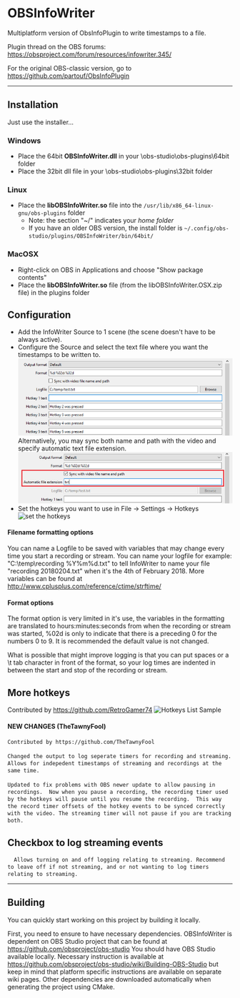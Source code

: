 # OBSInfoWriter

Multiplatform version of ObsInfoPlugin to write timestamps to a file.

Plugin thread on the OBS forums: https://obsproject.com/forum/resources/infowriter.345/

For the original OBS-classic version, go to https://github.com/partouf/ObsInfoPlugin

-----

## Installation

Just use the installer...

### Windows
- Place the 64bit **OBSInfoWriter.dll** in your \obs-studio\obs-plugins\64bit folder
- Place the 32bit dll file in your \obs-studio\obs-plugins\32bit folder

### Linux
- Place the **libOBSInfoWriter.so** file into the `/usr/lib/x86_64-linux-gnu/obs-plugins` folder
  - Note: the section "~/" indicates your _home folder_
  - If you have an older OBS version, the install folder is `~/.config/obs-studio/plugins/OBSInfoWriter/bin/64bit/`

### MacOSX
- Right-click on OBS in Applications and choose "Show package contents"
- Place the **libOBSInfoWriter.so** file (from the libOBSInfoWriter.OSX.zip file) in the plugins folder

## Configuration
- Add the InfoWriter Source to 1 scene (the scene doesn't have to be always active).
- Configure the Source and select the text file where you want the timestamps to be written to.
  ![configure the source](sample_logfile.png)
  Alternatively, you may sync both name and path with the video and specify automatic text file extension.
  ![sync both name and path with the video](synced_name_and_path_with_the_video.png)
- Set the hotkeys you want to use in File -> Settings -> Hotkeys
  ![set the hotkeys](http://i.imgur.com/53I2Je1.png)

#### Filename formatting options
You can name a Logfile to be saved with variables that may change every time you start a recording or stream. You can name your logfile for example: "C:\temp\recording %Y%m%d.txt" to tell InfoWriter to name your file "recording 20180204.txt" when it's the 4th of February 2018.
More variables can be found at http://www.cplusplus.com/reference/ctime/strftime/

#### Format options
The format option is very limited in it's use, the variables in the formatting are translated to hours:minutes:seconds from when the recording or stream was started, %02d is only to indicate that there is a preceding 0 for the numbers 0 to 9.
It is recommended the default value is not changed.

What is possible that might improve logging is that you can put spaces or a \t tab character in front of the format, so your log times are indented in between the start and stop of the recording or stream.

## More hotkeys

Contributed by https://github.com/RetroGamer74
![Hotkeys List Sample](sample_hotkeys_list.jpg)

#### NEW CHANGES (TheTawnyFool)
    Contributed by https://github.com/TheTawnyFool

    Changed the output to log seperate timers for recording and streaming. Allows for indepedent timestamps of streaming and recordings at the same time. 

    Updated to fix problems with OBS newer update to allow pausing in recordings.  Now when you pause a recording, the recording timer used by the hotkeys will pause until you resume the recording.  This way the record timer offsets of the hotkey events to be synced correctly with the video. The streaming timer will not pause if you are tracking both.

## Checkbox to log streaming events
      Allows turning on and off logging relating to streaming. Recommend to leave off if not streaming, and or not wanting to log timers relating to streaming.

-----

## Building

You can quickly start working on this project by building it locally.

First, you need to ensure to have necessary dependencies.
OBSInfoWriter is dependent on OBS Studio project that can be found at https://github.com/obsproject/obs-studio
You should have OBS Studio available locally.
Necessary instruction is available at https://github.com/obsproject/obs-studio/wiki/Building-OBS-Studio but keep in mind that platform specific instructions are available on separate wiki pages.
Other dependencies are downloaded automatically when generating the project using CMake.
